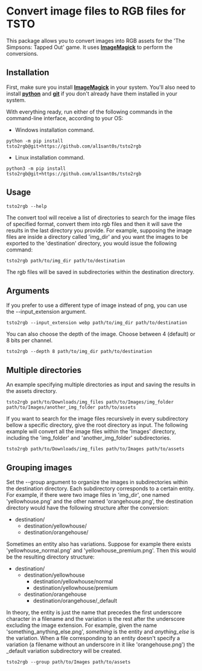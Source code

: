 # Convert image files to RGB files for TSTO

This package allows you to convert images into RGB assets for the 'The Simpsons: Tapped Out' game.
It uses [**ImageMagick**](https://imagemagick.org/) to perform the conversions.

## Installation

First, make sure you install [**ImageMagick**](https://imagemagick.org/script/download.php) in your system.
You'll also need to install [**python**](https://www.python.org/downloads/)
and [**git**](https://git-scm.com/downloads) if you don't already have them installed in your system.

With everything ready, run either of the following commands in the command-line interface, according to your OS:

* Windows installation command.
```
python -m pip install tsto2rgb@git+https://github.com/al1sant0s/tsto2rgb
```
* Linux installation command.
```
python3 -m pip install tsto2rgb@git+https://github.com/al1sant0s/tsto2rgb
```

## Usage

```
tsto2rgb --help
```

The convert tool will receive a list of directories to search for the image files of specified format, convert them into rgb files and then
it will save the results in the last directory you provide. For example, supposing the image files are inside a directory called 'img_dir' and you want the images to be exported to the 'destination' directory, you would issue the following command:

```
tsto2rgb path/to/img_dir path/to/destination
```

The rgb files will be saved in subdirectories within the destination directory.

## Arguments

If you prefer to use a different type of image instead of png, you can use the --input_extension argument.

```
tsto2rgb --input_extension webp path/to/img_dir path/to/destination
```

You can also choose the depth of the image. Choose between 4 (default) or 8 bits per channel.

```
tsto2rgb --depth 8 path/to/img_dir path/to/destination
```

## Multiple directories

An example specifying multiple directories as input and saving the results in the assets directory.

```
tsto2rgb path/to/Downloads/img_files path/to/Images/img_folder path/to/Images/another_img_folder path/to/assets
```

If you want to search for the image files recursively in every subdirectory bellow a specific directory, give the root directory as input. The following example will convert all the image files within the 'Images' directory,
including the 'img_folder' and 'another_img_folder' subdirectories.

```
tsto2rgb path/to/Downloads/img_files path/to/Images path/to/assets
```

## Grouping images

Set the --group argument to organize the images in subdirectories within the destination directory.
Each subdirectory corresponds to a certain entity. For example, if there were two image files in 'img_dir', one named
'yellowhouse.png' and the other named 'orangehouse.png', the destination directory would have the following structure after the conversion:

- destination/
  - destination/yellowhouse/
  - destination/orangehouse/

Sometimes an entity also has variations. Suppose for example there exists 'yellowhouse_normal.png' and 'yellowhouse_premium.png'. Then this would be the resulting directory structure:

- destination/
  - destination/yellowhouse
    - destination/yellowhouse/normal
    - destination/yellowhouse/premium
  - destination/orangehouse
    - destination/orangehouse/_default

In theory, the entity is just the name that precedes the first underscore character in a filename and the variation
is the rest after the underscore excluding the image extension.
For example, given the name 'something_anything_else.png', _something_ is the entity and _anything_else_ is the variation.
When a file corresponding to an entity doesn't specify a variation (a filename without an underscore in it like 'orangehouse.png') the _default variation subdirectory will be created.

```
tsto2rgb --group path/to/Images path/to/assets
```
